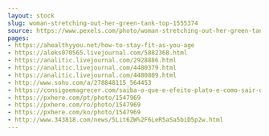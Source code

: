 ```yaml
---
layout: stock
slug: woman-stretching-out-her-green-tank-top-1555374
source: https://www.pexels.com/photo/woman-stretching-out-her-green-tank-top-1555374/
pages:
- https://ahealthyyou.net/how-to-stay-fit-as-you-age
- https://aleks070565.livejournal.com/5882368.html
- https://analitic.livejournal.com/2928886.html
- https://analitic.livejournal.com/4480379.html
- https://analitic.livejournal.com/4480809.html
- http://www.sohu.com/a/278848115_564453
- https://consigoemagrecer.com/saiba-o-que-e-efeito-plato-e-como-sair-dele/
- https://pxhere.com/pt/photo/1547969
- https://pxhere.com/ro/photo/1547969
- https://pxhere.com/ko/photo/1547969
- http://www.343818.com/news/5Lit6ZW%2F6LeR5aSa5biD5p2w.html
---
```

